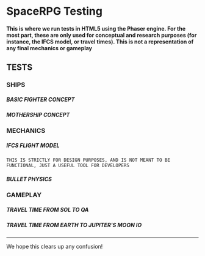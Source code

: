 # SpaceRPG Testing #

#### This is where we run tests in HTML5 using the Phaser engine. For the most part, these are only used for conceptual and research purposes (for instance, the IFCS model, or travel times). This is not a representation of any final mechanics or gameplay ####

## TESTS ##

### SHIPS ###

##### BASIC FIGHTER CONCEPT #####

##### MOTHERSHIP CONCEPT #####

### MECHANICS ###

##### IFCS FLIGHT MODEL #####

`THIS IS STRICTLY FOR DESIGN PURPOSES, AND IS NOT MEANT TO BE FUNCTIONAL, JUST A USEFUL TOOL FOR DEVELOPERS`

##### BULLET PHYSICS #####

### GAMEPLAY ###

##### TRAVEL TIME FROM SOL TO QA #####

##### TRAVEL TIME FROM EARTH TO JUPITER'S MOON IO #####

---

We hope this clears up any confusion!
